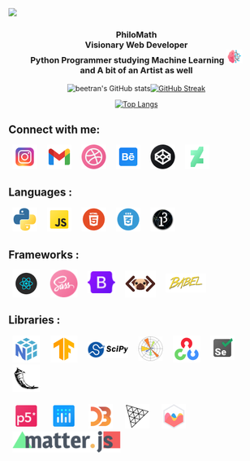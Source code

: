 [![](https://raw.githubusercontent.com/beetrandahiya/beetrandahiya/master/image.gif)](https://www.adamalston.com/)<!-- If you want the template for my gif, email me! -->

<h3  align="center">PhiloMath<br>Visionary Web Developer<br> Python Programmer studying Machine Learning <img src='assets/ai.png' width="32px"><br> and A bit of an Artist as well</h3>
<div align='center'>

![beetran's GitHub stats](https://github-readme-stats.vercel.app/api?username=beetrandahiya&show_icons=true&theme=great-gatsby&border_radius=12&bg_color=135,222223,000000)[![GitHub Streak](https://github-readme-streak-stats.herokuapp.com/?user=beetrandahiya&hide_border=true)](https://git.io/streak-stats)

[![Top Langs](https://github-readme-stats.vercel.app/api/top-langs/?username=beetrandahiya&layout=compact&theme=great-gatsby&border_radius=12&bg_color=135,222223,000000)](https://github.com/anuraghazra/github-readme-stats)
</div>

## Connect with me:
<div padding="8px">
<a href="https://www.instagram.com/prakrishtdahiya/"><img src='assets/icons8-instagram-48.png' width="48px" hspace="8" ></a>    
<a href="mailto:beetrandahiya@gmail.com"><img src="assets/icons8-gmail-48.png" width="48px" hspace="8"></a>
<a href="https://dribbble.com/beetran/"><img src='assets/Dribbble_icon.png' width="48px" hspace="8" ></a> 
<a href="https://www.behance.net/prakrishtdahiya"><img src='assets/icons8-behance.png' width="48px" hspace="8" ></a> 
<a href="https://codepen.io/beetran"><img src='assets/Codepen.png' width="48px" hspace="8" ></a> 
<a href="https://www.deviantart.com/beetrandahiya"><img src='assets/icons8-deviantart-48.png' width="48px" hspace="8" ></a> 
</div>

## Languages :
<div>
<img src='assets/python.png' width="48px" hspace="8" >
<img src='assets/javascript.png' width="48px" hspace="8" >
<img src='assets/html.png' width="48px" hspace="8" >
<img src='assets/css.png' width="48px" hspace="8" >
<img src='assets/processing.png' width="48px" hspace="8" >
</div>

## Frameworks :
<div>
<img src='assets/react.png' width="54px" hspace="8" >
<img src='assets/sass.png' width="54px" hspace="8" >
<img src='assets/bootstrap.png' width="54px" hspace="8" style='padding-bottom:8px;'>
<img src='assets/pug.png' width="60px" hspace="8" >
<img src='assets/babel.png' width="80px" hspace="8"  style='padding-bottom:10px;'>
</div>

## Libraries :
<div>
<img src='assets/numpy.png' width="54px" hspace="8" >
<img src='assets/tensorflow.png' width="54px" hspace="8" >
<img src='assets/scipy.png' width="80px" hspace="8"   style='padding-bottom:10px;'>
<img src='assets/matplotlib.png' width="48px" hspace="8"  style='padding-bottom:4px;'>
<img src='assets/opencv.png' width="54px" hspace="8" >
<img src='assets/selenium-48.png' width="48px" hspace="8" style='padding-bottom:6px;' >
<img src='assets/flask.png' width="54px" hspace="8" >
</div>
<br>
<div>
<img src='assets/p5js.png' width="42px" hspace="8" style='padding:6px;'>
<img src='assets/plotlyjs.png' width="42px" hspace="8" style='padding:6px;'>
<img src='assets/d3.png' width="48px" hspace="8" style='padding:2px;'>
<img src='assets/threejs.png' width="48px" hspace="8" style='padding:2px;'>
<img src='assets/chartjs.png' width="48px" hspace="8" style='padding:2px;'>
<img src='assets/matterjs.png' height="42px" hspace="8" >
</div>
